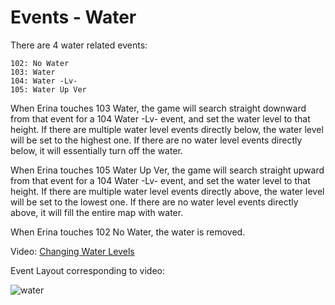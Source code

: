 # Events - Water

There are 4 water related events:
```
102: No Water
103: Water
104: Water -Lv-
105: Water Up Ver
```

When Erina touches 103 Water, the game will search straight downward from that event for a 104 Water -Lv- event, and set the water level to that height. If there are multiple water level events directly below, the water level will be set to the highest one. If there are no water level events directly below, it will essentially turn off the water.

When Erina touches 105 Water Up Ver, the game will search straight upward from that event for a 104 Water -Lv- event, and set the water level to that height. If there are multiple water level events directly above, the water level will be set to the lowest one. If there are no water level events directly above, it will fill the entire map with water.

When Erina touches 102 No Water, the water is removed.

Video: [Changing Water Levels](https://gfycat.com/QueasyBriskFreshwatereel)
[](https://cdn.discordapp.com/attachments/304270436911284224/348209420460752896/water.mp4)

Event Layout corresponding to video:

![water](https://cdn.discordapp.com/attachments/304270436911284224/348209462483615766/water.png)
